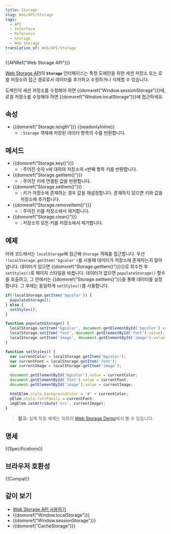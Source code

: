 ```yaml
---
title: Storage
slug: Web/API/Storage
tags:
  - API
  - Interface
  - Reference
  - Storage
  - Web Storage
translation_of: Web/API/Storage
---
```

{{APIRef("Web Storage API")}}

[Web Storage API](/ko/docs/Web/API/Web_Storage_API)의 **`Storage`** 인터페이스는 특정 도메인을 위한 세션 저장소 또는 로컬 저장소의 접근 경로로서 데이터를 추가하고 수정하거나 삭제할 수 있습니다.

도메인의 세션 저장소를 수정해야 하면 {{domxref("Window.sessionStorage")}}에, 로컬 저장소를 수정해야 하면 {{domxref("Window.localStorage")}}에 접근하세요.

## 속성

- {{domxref("Storage.length")}} {{readonlyInline}}
  - : `Storage` 객체에 저장된 데이터 항목의 수를 반환합니다.

## 메서드

- {{domxref("Storage.key()")}}
  - : 주어진 숫자 `n`에 대하여 저장소의 `n`번째 항목 키를 반환합니다.
- {{domxref("Storage.getItem()")}}
  - : 주어진 키에 연결된 값을 반환합니다.
- {{domxref("Storage.setItem()")}}
  - : 키가 저장소에 존재하는 경우 값을 재설정합니다. 존재하지 않으면 키와 값을 저장소에 추가합니다.
- {{domxref("Storage.removeItem()")}}
  - : 주어진 키를 저장소에서 제거합니다.
- {{domxref("Storage.clear()")}}
  - : 저장소의 모든 키를 저장소에서 제거합니다.

## 예제

아래 코드에서는 `localStorage`에 접근해 `Storage` 객체를 접근합니다. 우선 `!localStorage.getItem('bgcolor')`를 사용해 데이터가 저장소에 존재하는지 알아냅니다. 데이터가 있으면 {{domxref("Storage.getItem()")}}으로 회수한 후 `setStyles()`로 페이지 스타일을 바꿉니다. 데이터가 없으면 `populateStorage()` 함수를 호출하고, 그 안에서는 {{domxref("Storage.setItem()")}}을 통해 데이터를 설정합니다. 그 후에는 동일하게 `setStyles()`를 사용합니다.

```js
if(!localStorage.getItem('bgcolor')) {
  populateStorage();
} else {
  setStyles();
}

function populateStorage() {
  localStorage.setItem('bgcolor', document.getElementById('bgcolor').value);
  localStorage.setItem('font', document.getElementById('font').value);
  localStorage.setItem('image', document.getElementById('image').value);
}

function setStyles() {
  var currentColor = localStorage.getItem('bgcolor');
  var currentFont = localStorage.getItem('font');
  var currentImage = localStorage.getItem('image');

  document.getElementById('bgcolor').value = currentColor;
  document.getElementById('font').value = currentFont;
  document.getElementById('image').value = currentImage;

  htmlElem.style.backgroundColor = '#' + currentColor;
  pElem.style.fontFamily = currentFont;
  imgElem.setAttribute('src', currentImage);
}
```

> **참고:** 실제 작동 예제는 저희의 [Web Storage Demo](https://github.com/mdn/web-storage-demo)에서 볼 수 있습니다.

## 명세

{{Specifications}}

## 브라우저 호환성

{{Compat}}

## 같이 보기

- [Web Storage API 사용하기](/ko/docs/Web/API/Web_Storage_API/Using_the_Web_Storage_API)
- {{domxref("Window.localStorage")}}
- {{domxref("Window.sessionStorage")}}
- {{domxref("CacheStorage")}}

